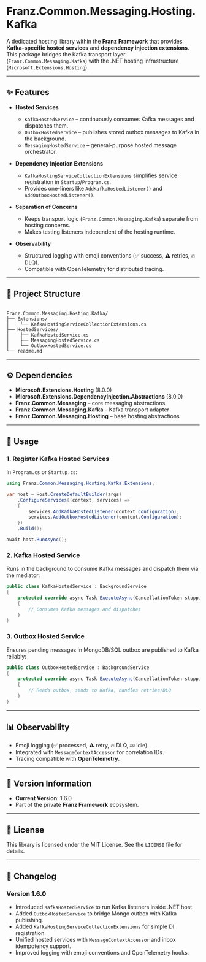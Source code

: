 ﻿
# Franz.Common.Messaging.Hosting.Kafka

A dedicated hosting library within the **Franz Framework** that provides **Kafka-specific hosted services** and **dependency injection extensions**.  
This package bridges the Kafka transport layer (`Franz.Common.Messaging.Kafka`) with the .NET hosting infrastructure (`Microsoft.Extensions.Hosting`).

---

## ✨ Features

- **Hosted Services**
  - `KafkaHostedService` – continuously consumes Kafka messages and dispatches them.
  - `OutboxHostedService` – publishes stored outbox messages to Kafka in the background.
  - `MessagingHostedService` – general-purpose hosted message orchestrator.

- **Dependency Injection Extensions**
  - `KafkaHostingServiceCollectionExtensions` simplifies service registration in `Startup`/`Program.cs`.
  - Provides one-liners like `AddKafkaHostedListener()` and `AddOutboxHostedListener()`.

- **Separation of Concerns**
  - Keeps transport logic (`Franz.Common.Messaging.Kafka`) separate from hosting concerns.
  - Makes testing listeners independent of the hosting runtime.

- **Observability**
  - Structured logging with emoji conventions (✅ success, ⚠️ retries, 🔥 DLQ).
  - Compatible with OpenTelemetry for distributed tracing.

---

## 📂 Project Structure

```

Franz.Common.Messaging.Hosting.Kafka/
├── Extensions/
│    └── KafkaHostingServiceCollectionExtensions.cs
├── HostedServices/
│    ├── KafkaHostedService.cs
│    ├── MessagingHostedService.cs
│    └── OutboxHostedService.cs
└── readme.md

````

---

## ⚙️ Dependencies

- **Microsoft.Extensions.Hosting** (8.0.0)  
- **Microsoft.Extensions.DependencyInjection.Abstractions** (8.0.0)  
- **Franz.Common.Messaging** – core messaging abstractions  
- **Franz.Common.Messaging.Kafka** – Kafka transport adapter  
- **Franz.Common.Messaging.Hosting** – base hosting abstractions  

---

## 🚀 Usage

### 1. Register Kafka Hosted Services

In `Program.cs` or `Startup.cs`:

```csharp
using Franz.Common.Messaging.Hosting.Kafka.Extensions;

var host = Host.CreateDefaultBuilder(args)
    .ConfigureServices((context, services) =>
    {
        services.AddKafkaHostedListener(context.Configuration);
        services.AddOutboxHostedListener(context.Configuration);
    })
    .Build();

await host.RunAsync();
````

### 2. Kafka Hosted Service

Runs in the background to consume Kafka messages and dispatch them via the mediator:

```csharp
public class KafkaHostedService : BackgroundService
{
    protected override async Task ExecuteAsync(CancellationToken stoppingToken)
    {
        // Consumes Kafka messages and dispatches
    }
}
```

### 3. Outbox Hosted Service

Ensures pending messages in MongoDB/SQL outbox are published to Kafka reliably:

```csharp
public class OutboxHostedService : BackgroundService
{
    protected override async Task ExecuteAsync(CancellationToken stoppingToken)
    {
        // Reads outbox, sends to Kafka, handles retries/DLQ
    }
}
```

---

## 📊 Observability

* Emoji logging (✅ processed, ⚠️ retry, 🔥 DLQ, 💤 idle).
* Integrated with `MessageContextAccessor` for correlation IDs.
* Tracing compatible with **OpenTelemetry**.

---

## 📝 Version Information

* **Current Version**: 1.6.0
* Part of the private **Franz Framework** ecosystem.

---

## 📜 License

This library is licensed under the MIT License. See the `LICENSE` file for details.

---

## 📖 Changelog

### Version 1.6.0

* Introduced `KafkaHostedService` to run Kafka listeners inside .NET host.
* Added `OutboxHostedService` to bridge Mongo outbox with Kafka publishing.
* Added `KafkaHostingServiceCollectionExtensions` for simple DI registration.
* Unified hosted services with `MessageContextAccessor` and inbox idempotency support.
* Improved logging with emoji conventions and OpenTelemetry hooks.

